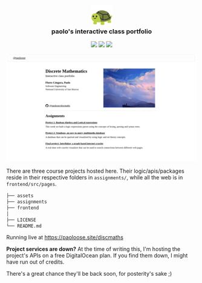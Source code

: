 <h3 align="center">
    <img src="./frontend/public/favicon.svg" width="55" /><br />
    paolo's interactive class portfolio<br />
</h3>

<p align="center">
<a target="_blank" href="https://crates.io/crates/logic-parser"><img src="https://img.shields.io/badge/crates-logic--parser-darkgreen?logo=rust&color=%23d2991d" /></a>
<a target="_blank" href="https://paoloose.site/discmaths"><img src="https://img.shields.io/badge/running-paoloose.site%2Fdiscmaths-ff8355?logo=GithubPages" /></a>
<a target="_blank" href="https://npmjs.com/package/logic-parsers"><img src="https://img.shields.io/badge/npm-logic--parsers-red?logo=npm&color=FF6060" />
</a>
</p>

![Moving clouds](./assets/banner.png)

There are three course projects hosted here. Their logic/apis/packages reside in their
respective folders in `assignments/`, while all the web is in `frontend/src/pages`.

```plain
├── assets
├── assignments
├── frontend
│
├── LICENSE
└── README.md
```

Running live at <https://paoloose.site/discmaths>

**Project services are down?** At the time of writing this, I'm hosting the project's APIs
on a free DigitalOcean plan. If you find them down, I might have run out of credits.

There's a great chance they'll be back soon, for posterity's sake ;)
